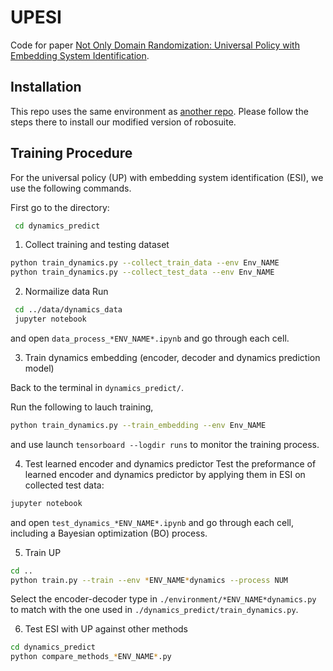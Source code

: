 # UPESI

Code for paper [Not Only Domain Randomization: Universal Policy with Embedding System Identification](https://arxiv.org/abs/2109.13438).

 ## Installation
 This repo uses the same environment as [another repo](https://github.com/quantumiracle/Robotic_Door_Opening_with_Tactile_Simulation). Please follow the steps there to install our modified version of robosuite.
 
 ## Training Procedure
 For the universal policy (UP) with embedding system identification (ESI), we use the following commands.

 First go to the directory:
 ```bash
  cd dynamics_predict
 ```
1. Collect training and testing dataset
  ```bash
  python train_dynamics.py --collect_train_data --env Env_NAME
  python train_dynamics.py --collect_test_data --env Env_NAME
  ```
2. Normailize data
 Run
 ```bash
  cd ../data/dynamics_data
  jupyter notebook
 ```
  and open ```data_process_*ENV_NAME*.ipynb``` and go through each cell.

3. Train dynamics embedding (encoder, decoder and dynamics prediction model)

 Back to the terminal in ```dynamics_predict/```.

 Run the following to lauch training,
  ```bash
  python train_dynamics.py --train_embedding --env Env_NAME
  ```
  and use launch ```tensorboard --logdir runs``` to monitor the training process. 

4. Test learned encoder and dynamics predictor
 Test the preformance of learned encoder and dynamics predictor by applying them in ESI on collected test data:
  ```bash
  jupyter notebook
  ```
  and open ```test_dynamics_*ENV_NAME*.ipynb``` and go through each cell, including a Bayesian optimization (BO) process.

5. Train UP
  ```bash
  cd ..
  python train.py --train --env *ENV_NAME*dynamics --process NUM 
  ```
  Select the encoder-decoder type in `./environment/*ENV_NAME*dynamics.py` to match with the one used in `./dynamics_predict/train_dynamics.py`.

6. Test ESI with UP against other methods
  ```bash
  cd dynamics_predict
  python compare_methods_*ENV_NAME*.py
  ```
